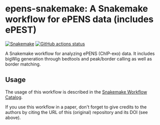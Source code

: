 # epens-snakemake: A Snakemake workflow for ePENS data (includes ePEST)

[![Snakemake](https://img.shields.io/badge/snakemake-≥6.3.0-brightgreen.svg)](https://snakemake.github.io)
[![GitHub actions status](https://github.com/pauldrinn/epens-snakemake/workflows/Tests/badge.svg?branch=main)](https://github.com/pauldrinn/epens-snakemake/actions?query=branch%3Amain+workflow%3ATests)


A Snakemake workflow for analyzing ePENS (ChIP-exo) data. It includes bigWig generation through bedtools and peak/border calling as well as border matching.


## Usage

The usage of this workflow is described in the [Snakemake Workflow Catalog](https://snakemake.github.io/snakemake-workflow-catalog/?usage=pauldrinn%2Fepens-snakemake).

If you use this workflow in a paper, don't forget to give credits to the authors by citing the URL of this (original) repository and its DOI (see above).

